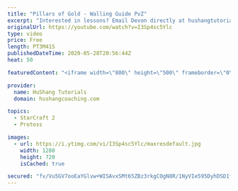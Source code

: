 ```yaml
---
title: "Pillars of Gold - Walling Guide PvZ"
excerpt: "Interested in lessons? Email Devon directly at hushangtutorials@outlook.com ------------------------------------------------------------------------------------------------------- Want to support HuShang Tutorials directly? Patreon is a website where you can contribute a monthly donation that will help"
originalUrl: https://youtube.com/watch?v=I3Sp4sc5Ylc
type: video
price: Free
length: PT3M41S
publishedDateTime: 2020-05-28T20:56:44Z
heat: 50

featuredContent: "<iframe width=\"800\" height=\"500\" frameborder=\"0\" src=\"https://www.youtube.com/embed/I3Sp4sc5Ylc\" allow=\"accelerometer; autoplay; encrypted-media; gyroscope; picture-in-picture\" allowfullscreen></iframe>"

provider:
  name: HuShang Tutorials
  domain: hushangcoaching.com

topics:
  - StarCraft 2
  - Protoss

images:
  - url: https://i.ytimg.com/vi/I3Sp4sc5Ylc/maxresdefault.jpg
    width: 1280
    height: 720
    isCached: true

secured: "fv/Vu5GV7ooEaYGlvw+WISAvxSMt65ZBz3rkgCOgN8R/1NyVIe595DyhDSD1fRnJzpjS5sTokRdzUz8TyCxER3WbawLNJxbujkPMsvMJLScvThDj5jYswumPJGxZb4Qozr2Rv/k44ihnoYCvTES2IByYpX7vDye4LWBsrcuw7WL8gaixNKFAPPU4Asrab4xBCllJ6nx5RCnpF51lD+h9UENH26S1Gu/shdCQtwdAtzAVMzuo4+hSLyo/xtm/o2DGfxstpHEN8IM9DMcdPEjs3daMD1EA4dmijIsh57mwSowLQzGFs5xOoz4g19PeXe5C9HsAOzbPTWqKUiZ1T2g3FlEYAXK+b1TGCHRULfQLIdO5FtFtQ51AOA96ba5K5uLcki31dQXdL3zjwLuFUDNIh8Ym8ho4gkXqsTp5lTbO+KQ=;wvxOKRGepxBNHxBYQso7Tw=="
---
```


